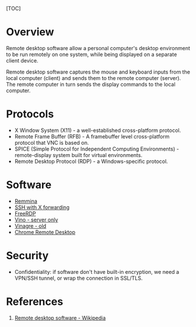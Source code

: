 [TOC]

# Overview
Remote desktop software allow a personal computer's desktop environment to be run remotely on one system, while being displayed on a separate client device.

Remote desktop software captures the mouse and keyboard inputs from the local computer (client) and sends them to the remote computer (server). The remote computer in turn sends the display commands to the local computer.

# Protocols
- X Window System (X11) - a well-established cross-platform protocol.
- Remote Frame Buffer (RFB) - A framebuffer level cross-platform protocol that VNC is based on.
- SPICE (Simple Protocol for Independent Computing Environments) - remote-display system built for virtual environments.
- Remote Desktop Protocol (RDP) - a Windows-specific protocol.

# Software
- [Remmina][2]
- [SSH with X forwarding][3]
- [FreeRDP][4]
- [Vino - server only][5]
- [Vinagre - old][6]
- [Chrome Remote Desktop][7]

# Security
- Confidentiality: if software don't have built-in encryption, we need a VPN/SSH tunnel, or wrap the connection in SSL/TLS.

# References
1. [Remote desktop software - Wikipedia][1]

[1]: https://en.wikipedia.org/wiki/Remote_desktop_software "Remote desktop software"
[2]: https://en.wikipedia.org/wiki/Remmina "Remmina - Wikipedia"
[3]: https://en.wikipedia.org/wiki/Secure_Shell "SSH - Wikipedia"
[4]: https://github.com/FreeRDP/FreeRDP "FreeRDP - GitHub"
[5]: https://wiki.gnome.org/Projects/Vino "Vino - GNOME"
[6]: https://wiki.gnome.org/Apps/Vinagre "Vnagre - GNOME Extra"
[7]: https://en.wikipedia.org/wiki/Chrome_Remote_Desktop "Chrome Remote Desktop - Wikipedia"
